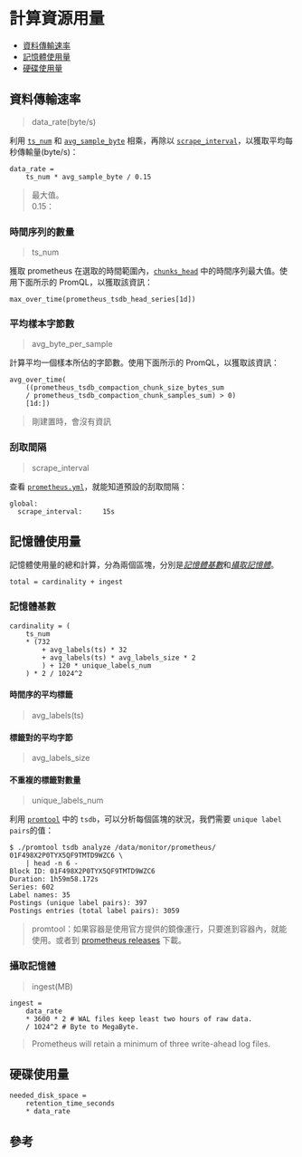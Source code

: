 # 計算資源用量

- [資料傳輸速率](#資料傳輸速率)
- [記憶體使用量](#記憶體使用量)
- [硬碟使用量](#硬碟使用量)

## 資料傳輸速率

> data_rate(byte/s)

利用 [`ts_num`](#時間序的數量) 和 [`avg_sample_byte`](#平均樣本字節數) 相乘，再除以 [`scrape_interval`](#刮取間隔)，以獲取平均每秒傳輸量(byte/s)：

```
data_rate = 
    ts_num * avg_sample_byte / 0.15
```

> 最大值。  
> 0.15：

### 時間序列的數量

> ts_num

獲取 prometheus 在選取的時間範圍內，[`chunks_head`][head] 中的時間序列最大值。使用下面所示的 PromQL，以獲取該資訊：

```
max_over_time(prometheus_tsdb_head_series[1d])
```

### 平均樣本字節數

> avg_byte_per_sample

計算平均一個樣本所佔的字節數。使用下面所示的 PromQL，以獲取該資訊：

```
avg_over_time(
    ((prometheus_tsdb_compaction_chunk_size_bytes_sum 
    / prometheus_tsdb_compaction_chunk_samples_sum) > 0)
    [1d:])
```

> 剛建置時，會沒有資訊

### 刮取間隔

> scrape_interval

查看 [`prometheus.yml`][scrape]，就能知道預設的刮取間隔：

```
global:
  scrape_interval:     15s
```

## 記憶體使用量

記憶體使用量的總和計算，分為兩個區塊，分別是[*記憶體基數*](#記憶體基數)和[*攝取記憶體*](#攝取記憶體)。

```
total = cardinality + ingest
```

### 記憶體基數

```
cardinality = (
    ts_num 
    * (732
        + avg_labels(ts) * 32
        + avg_labels(ts) * avg_labels_size * 2
        ) + 120 * unique_labels_num
    ) * 2 / 1024^2
```

#### 時間序的平均標籤

> avg_labels(ts)

#### 標籤對的平均字節

> avg_labels_size

#### 不重複的標籤對數量

> unique_labels_num

利用 [`promtool`]() 中的 `tsdb`，可以分析每個區塊的狀況，我們需要 `unique label pairs`的值：

```
$ ./promtool tsdb analyze /data/monitor/prometheus/ 01F498X2P0TYX5QF9TMTD9WZC6 \
    | head -n 6 -
Block ID: 01F498X2P0TYX5QF9TMTD9WZC6
Duration: 1h59m58.172s
Series: 602
Label names: 35
Postings (unique label pairs): 397
Postings entries (total label pairs): 3059
```

> promtool：如果容器是使用官方提供的鏡像運行，只要進到容器內，就能使用。或者到 [prometheus releases][releases] 下載。

### 攝取記憶體

> ingest(MB)

```
ingest = 
    data_rate
    * 3600 * 2 # WAL files keep least two hours of raw data.
    / 1024^2 # Byte to MegaByte.
```

> Prometheus will retain a minimum of three write-ahead log files.

## 硬碟使用量

```
needed_disk_space = 
    retention_time_seconds
    * data_rate
```

## 參考

[head]: https://prometheus.io/docs/prometheus/latest/storage/ "storage"
[scrape]: https://github.com/48763/prometheus-monitor/blob/master/deploy/prometheus/server/prometheus.yml#L3 "prometheus.yml"
[releases]: https://github.com/prometheus/prometheus/releases "releases"